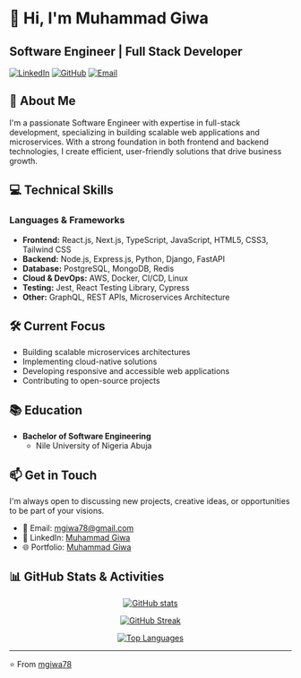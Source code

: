 # 👋 Hi, I'm Muhammad Giwa

## Software Engineer | Full Stack Developer

[![LinkedIn](https://img.shields.io/badge/LinkedIn-Connect-blue)](https://www.linkedin.com/in/muhammad-giwa-software-engineer/)
[![GitHub](https://img.shields.io/badge/GitHub-Follow-black)](https://github.com/mgiwa78)
[![Email](https://img.shields.io/badge/Email-Contact-red)](mailto:mgiwa78@gmail.com)

## 🚀 About Me

I'm a passionate Software Engineer with expertise in full-stack development, specializing in building scalable web applications and microservices. With a strong foundation in both frontend and backend technologies, I create efficient, user-friendly solutions that drive business growth.

## 💻 Technical Skills

### Languages & Frameworks

- **Frontend:** React.js, Next.js, TypeScript, JavaScript, HTML5, CSS3, Tailwind CSS
- **Backend:** Node.js, Express.js, Python, Django, FastAPI
- **Database:** PostgreSQL, MongoDB, Redis
- **Cloud & DevOps:** AWS, Docker, CI/CD, Linux
- **Testing:** Jest, React Testing Library, Cypress
- **Other:** GraphQL, REST APIs, Microservices Architecture

## 🛠️ Current Focus

- Building scalable microservices architectures
- Implementing cloud-native solutions
- Developing responsive and accessible web applications
- Contributing to open-source projects

## 📚 Education

- **Bachelor of Software Engineering**
  - Nile University of Nigeria Abuja

## 📫 Get in Touch

I'm always open to discussing new projects, creative ideas, or opportunities to be part of your visions.

- 📧 Email: [mgiwa78@gmail.com](mailto:mgiwa78@gmail.com)
- 💼 LinkedIn: [Muhammad Giwa](https://www.linkedin.com/in/muhammad-giwa-software-engineer/)
- 🌐 Portfolio: [Muhammad Giwa](https://giwa.vercel.app/)

## 📊 GitHub Stats & Activities

<div align="center">
  
[![GitHub stats](https://github-readme-stats-git-masterrstaa-rickstaa.vercel.app/api?username=mgiwa78&show_icons=true&theme=radical)](https://github.com/mgiwa78)

[![GitHub Streak](https://streak-stats.demolab.com?user=mgiwa78&theme=radical)](https://git.io/streak-stats)

[![Top Languages](https://github-readme-stats-git-masterrstaa-rickstaa.vercel.app/api/top-langs/?username=mgiwa78&layout=compact&theme=radical&hide=html,css&langs_count=6)](https://github.com/mgiwa78)

</div>

---

⭐️ From [mgiwa78](https://github.com/mgiwa78)
